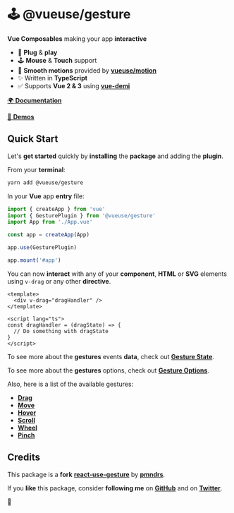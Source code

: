 # 🕹 @vueuse/gesture

**Vue Composables** making your app **interactive**

- 🚀 **Plug** & **play**
- 🕹 **Mouse** & **Touch** support
- 🤹 **Smooth motions** provided by [**vueuse/motion**](https://github.com/vueuse/motion)
- ✨ Written in **TypeScript**
- ✅ Supports **Vue 2 & 3** using [**vue-demi**](https://github.com/antfu/vue-demi)

[🌍 **Documentation**](https://gesture.vueuse.org)

[👀 **Demos**](https://vueuse-gesture-demo.netlify.app)

## Quick Start

Let's **get started** quickly by **installing** the **package** and adding the **plugin**.

From your **terminal**:

```bash
yarn add @vueuse/gesture
```

In your **Vue** app **entry** file:

```javascript
import { createApp } from 'vue'
import { GesturePlugin } from '@vueuse/gesture'
import App from './App.vue'

const app = createApp(App)

app.use(GesturePlugin)

app.mount('#app')
```

You can now **interact** with any of your **component**, **HTML** or **SVG** elements using `v-drag` or any other **directive**.

```vue
<template>
  <div v-drag="dragHandler" />
</template>

<script lang="ts">
const dragHandler = (dragState) => {
  // Do something with dragState
}
</script>
```

To see more about the **gestures** events **data**, check out [**Gesture State**](https://gesture.vueuse.org/gesture-state.html).

To see more about the **gestures** options, check out [**Gesture Options**](https://gesture.vueuse.org/gesture-options.html).

Also, here is a list of the available gestures:

- [**Drag**](https://gesture.vueuse.org/use-drag.html)
- [**Move**](https://gesture.vueuse.org/use-move.html)
- [**Hover**](https://gesture.vueuse.org/use-hover.html)
- [**Scroll**](https://gesture.vueuse.org/use-scroll.html)
- [**Wheel**](https://gesture.vueuse.org/use-wheel.html)
- [**Pinch**](https://gesture.vueuse.org/use-pinch.html)

## Credits

This package is a **fork** [**react-use-gesture**](https://github.com/pmndrs/react-use-gesture) by [**pmndrs**](https://github.com/pmndrs).

If you **like** this package, consider **following me** on [**GitHub**](https://github.com/Tahul) and on [**Twitter**](https://twitter.com/yaeeelglx).

👋
